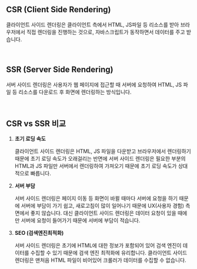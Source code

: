 ## CSR (Client Side Rendering)

클라이언트 사이드 렌더링은 클라이언트 측에서 HTML, JS파일 등 리소스를 받아 브라우저에서 직접 렌더링을 진행하는 것으로, 자바스크립트가 동작하면서 데이터를 주고 받습니다.

<br />

## SSR (Server Side Rendering)

서버 사이드 렌더링은 사용자가 웹 페이지에 접근할 때 서버에 요청하여 HTML, JS 파일 등 리소스를 다운로드 후 화면에 렌더링하는 방식입니다.

<br />

## CSR vs SSR 비교

1. **초기 로딩 속도**
    
    클라이언트 사이드 렌더링은 HTML, JS 파일을 다운받고 브라우저에서 렌더링하기 때문에 초기 로딩 속도가 오래걸리는 반면에 서버 사이드 렌더링은 필요한 부분의 HTML과 JS 파일만 서버에서 렌더링하여 가져오기 때문에 초기 로딩 속도가 상대적으로 빠릅니다.
    
2. **서버 부담**
    
    서버 사이드 렌더링은 페이지 이동 등 화면이 바뀔 때마다 서버에 요청을 하기 때문에 서버에 부담이 가기 쉽고, 새로고침이 많이 일어나기 때문에 UX(사용자 경험) 측면에서 좋지 않습니다. 대신 클라이언트 사이드 렌더링은 데이터 요청이 있을 때에만 서버에 요청이 들어가기 때문에 서버에 부담이 적습니다.
    
3. **SEO (검색엔진최적화)**
    
    서버 사이드 렌더링은 초기에 HTML에 대한 정보가 포함되어 있어 검색 엔진이 데이터를 수집할 수 있기 때문에 검색 엔진 최적화에 유리합니다. 클라이언트 사이드 렌더링은 맨처음 HTML 파일이 비어있어 크롤러가 데이터를 수집할 수 없습니다.
